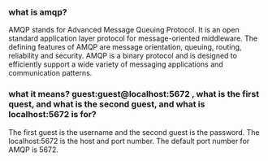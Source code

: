 ### what is amqp?
AMQP stands for Advanced Message Queuing Protocol. It is an open standard application layer protocol for message-oriented middleware. The defining features of AMQP are message orientation, queuing, routing, reliability and security. AMQP is a binary protocol and is designed to efficiently support a wide variety of messaging applications and communication patterns.

### what it means? guest:guest@localhost:5672 , what is the first quest, and what is the second guest, and what is localhost:5672 is for?

The first guest is the username and the second guest is the password. The localhost:5672 is the host and port number. The default port number for AMQP is 5672.